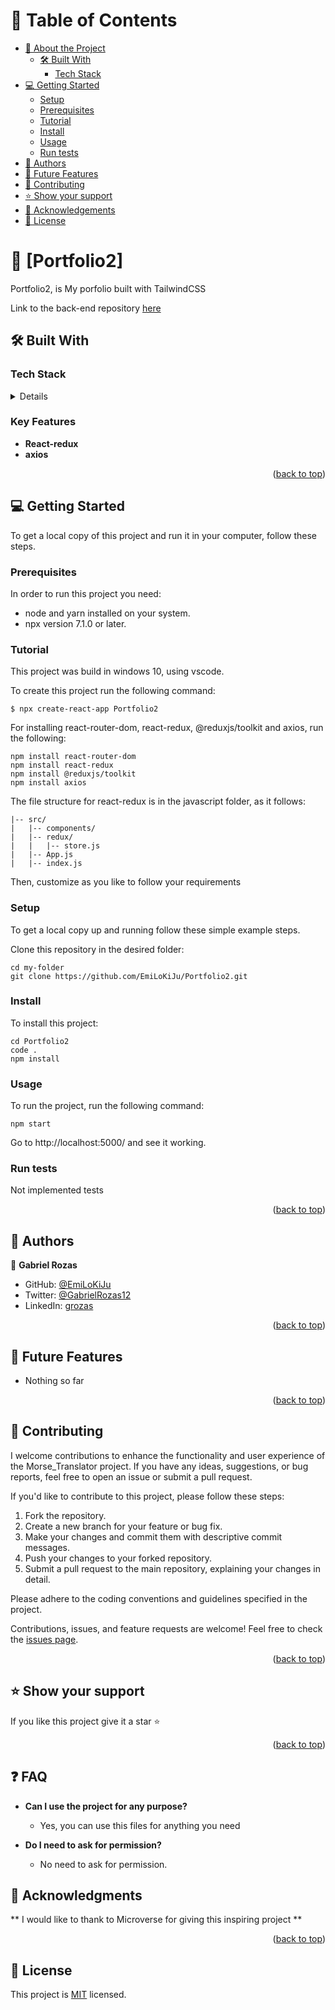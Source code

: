 <a name="Portfolio2"></a>

# 📗 Table of Contents

- [📖 About the Project](#about-project)
  - [🛠 Built With](#built-with)
    - [Tech Stack](#tech-stack)
- [💻 Getting Started](#getting-started)
  - [Setup](#setup)
  - [Prerequisites](#prerequisites)
  - [Tutorial](#tutorial)
  - [Install](#install)
  - [Usage](#usage)
  - [Run tests](#run-tests)
- [👥 Authors](#authors)
- [🔭 Future Features](#future-features)
- [🤝 Contributing](#contributing)
- [⭐️ Show your support](#support)
- [🙏 Acknowledgements](#acknowledgements)
- [📝 License](#license)

<!-- PROJECT DESCRIPTION -->

# 📖 [Portfolio2] <a name="about-project"></a>
Portfolio2, is My porfolio built with TailwindCSS

Link to the back-end repository [here](https://www.youtube.com/watch?v=dQw4w9WgXcQ)

## 🛠 Built With <a name="built-with"></a>

### Tech Stack <a name="tech-stack"></a>

<details>
  <li><a href="https://redux.js.org/introduction/installation">React-redux</a></li>
  <li><a href="https://axios-http.com/docs/intro">axios</a></li>
</details>

<!-- Features -->

### Key Features <a name="key-features"></a>

- **React-redux**
- **axios**

<p align="right">(<a href="#readme-top">back to top</a>)</p>

## 💻 Getting Started <a name="getting-started"></a>
<!-- https://github.com/EmiLoKiJu/Portfolio2 -->

To get a local copy of this project and run it in your computer, follow these steps.

### Prerequisites

In order to run this project you need:
- node and yarn installed on your system.
- npx version 7.1.0 or later.

### Tutorial <a name="tutorial"></a>

This project was build in windows 10, using vscode.

To create this project run the following command:

```
$ npx create-react-app Portfolio2
```

For installing react-router-dom, react-redux, @reduxjs/toolkit and axios, run the following:

```
npm install react-router-dom
npm install react-redux
npm install @reduxjs/toolkit
npm install axios
```

The file structure for react-redux is in the javascript folder, as it follows:
```
|-- src/
|   |-- components/
|   |-- redux/
|   |   |-- store.js
|   |-- App.js
|   |-- index.js
```

Then, customize as you like to follow your requirements

### Setup

To get a local copy up and running follow these simple example steps.

Clone this repository in the desired folder:
```
cd my-folder
git clone https://github.com/EmiLoKiJu/Portfolio2.git
```

### Install

To install this project:
```
cd Portfolio2
code .
npm install
```
### Usage

To run the project, run the following command:
```
npm start
```

Go to http://localhost:5000/ and see it working.

### Run tests

Not implemented tests

<p align="right">(<a href="#Portfolio2">back to top</a>)</p>

<!-- AUTHORS -->
## 👥 Authors <a name="authors"></a>

👤 **Gabriel Rozas**
- GitHub: [@EmiLoKiJu](https://github.com/EmiLoKiJu)
- Twitter: [@GabrielRozas12](https://twitter.com/GabrielRozas12)
- LinkedIn: [grozas](https://www.linkedin.com/in/grozas/)

<p align="right">(<a href="#Portfolio2">back to top</a>)</p>

<!-- FUTURE FEATURES -->

## 🔭 Future Features <a name="future-features"></a>

- Nothing so far

<p align="right">(<a href="#Portfolio2">back to top</a>)</p>

<!-- CONTRIBUTING -->

## 🤝 Contributing <a name="contributing"></a>

I welcome contributions to enhance the functionality and user experience of the Morse_Translator project. If you have any ideas, suggestions, or bug reports, feel free to open an issue or submit a pull request.

If you'd like to contribute to this project, please follow these steps:

1. Fork the repository.
2. Create a new branch for your feature or bug fix.
3. Make your changes and commit them with descriptive commit messages.
4. Push your changes to your forked repository.
5. Submit a pull request to the main repository, explaining your changes in detail.

Please adhere to the coding conventions and guidelines specified in the project.

Contributions, issues, and feature requests are welcome!
Feel free to check the [issues page](../../issues).

<p align="right">(<a href="#Portfolio2">back to top</a>)</p>

<!-- SUPPORT -->

## ⭐️ Show your support <a name="support"></a>

If you like this project give it a star ⭐️

<p align="right">(<a href="#Portfolio2">back to top</a>)</p>

<!-- FAQ -->

## ❓ FAQ <a name="faq"></a>

- **Can I use the project for any purpose?**

  - Yes, you can use this files for anything you need

- **Do I need to ask for permission?**

  - No need to ask for permission.


<!-- ACKNOWLEDGEMENTS -->

## 🙏 Acknowledgments <a name="acknowledgements"></a>

** I would like to thank to Microverse for giving this inspiring project **

<p align="right">(<a href="#Portfolio2">back to top</a>)</p>

<!-- LICENSE -->

## 📝 License <a name="license"></a>

This project is [MIT](./LICENSE) licensed.
